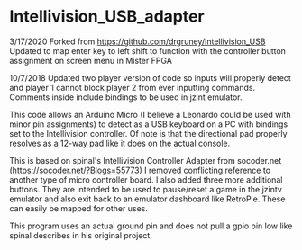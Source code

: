 # Intellivision_USB_adapter
3/17/2020
Forked from
https://github.com/drgruney/Intellivision_USB
Updated to map enter key to left shift to function with the controller button assignment on screen menu in Mister FPGA


10/7/2018
Updated two player version of code so inputs will properly detect and player 1 cannot block player 2 from ever inputting commands. Comments inside include bindings to be used in jzint emulator.

This code allows an Arduino Micro (I believe a Leonardo could be used with minor pin assignments) to detect as a USB keyboard on a PC with bindings set to the Intellivision controller. Of note is that the directional pad properly resolves as a 12-way pad like it does on the actual console.

This is based on spinal's Intellivision Controller Adapter from socoder.net (https://socoder.net/?Blogs=55773)
I removed conflicting reference to another type of micro controller board.
I also added three more additional buttons. They are intended to be used to pause/reset a game in the jzintv emulator and also exit back to an emulator dashboard like RetroPie. These can easily be mapped for other uses.

This program uses an actual ground pin and does not pull a gpio pin low like spinal describes in his original project.
